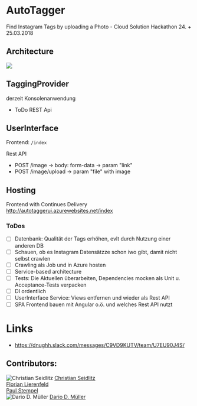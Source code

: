 # AutoTagger
Find Instagram Tags by uploading a Photo - Cloud Solution Hackathon 24. + 25.03.2018

## Architecture
![](https://github.com/Vittel/AutoTagger/raw/master/doc/architecture.jpg)

## TaggingProvider
derzeit Konsolenanwendung
- ToDo REST Api 

## UserInterface
Frontend:
```/index```

Rest API
- POST /image -> body: form-data -> param "link"
- POST /image/upload -> param "file" with image

## Hosting
Frontend with Continues Delivery
http://autotaggerui.azurewebsites.net/index

### ToDos
  * [ ] Datenbank: Qualität der Tags erhöhen, evlt durch Nutzung einer anderen DB
  * [ ] Schauen, ob es Instagram Datensätzze schon iwo gibt, damit nicht selbst crawlen
  * [ ] Crawling als Job und in Azure hosten
  * [ ] Service-based architecture
  * [ ] Tests: Die Aktuellen überarbeiten, Dependencies mocken als Unit u. Acceptance-Tests verpacken
  * [ ] DI ordentlich
  * [ ] UserInterface Service: Views entfernen und wieder als Rest API
  * [ ] SPA Frontend bauen mit Angular o.ö. und welches Rest API nutzt

# Links
  * https://dnughh.slack.com/messages/C9VD9KUTV/team/U7EU90J4S/

## Contributors:
![Christian Seidlitz](https://avatars1.githubusercontent.com/u/1927076?s=50) [Christian Seidlitz](https://github.com/Vittel)<br />
[Florian Lierenfeld](https://github.com/soulseak)<br />
[Paul Stempel](https://github.com/tempel3)<br />
![Dario D. Müller](https://avatars1.githubusercontent.com/u/2358139?s=50) [Dario D. Müller](https://github.com/DarioDomiDE)
